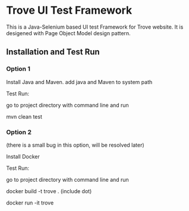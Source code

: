 # Trove UI Test Framework

This is a Java-Selenium based UI test Framework for Trove website. It is desigened with Page Object Model design pattern.

## Installation and Test Run

### Option 1

Install Java and Maven. add java and Maven to system path

Test Run:

go to project directory with command line and run

mvn clean test

### Option 2
(there is a small bug in this option, will be resolved later)

Install Docker

Test Run:

go to project directory with command line and run

docker build -t trove . (include dot)

docker run -it trove
